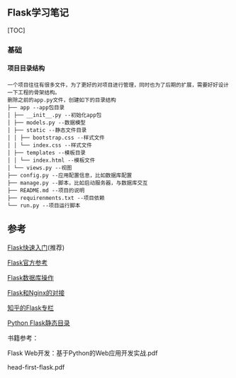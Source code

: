 ## Flask学习笔记

[TOC]

### 基础

#### 项目目录结构

```
一个项目往往有很多文件，为了更好的对项目进行管理，同时也为了后期的扩展，需要好好设计一下工程的骨架结构。
删除之前的app.py文件，创建如下的目录结构
├── app --app包目录
│ ├── __init__.py --初始化app包
│ ├── models.py --数据模型
│ ├── static --静态文件目录
│ │ ├── bootstrap.css --样式文件
│ │ └── index.css --样式文件
│ ├── templates --模板目录
│ │ └── index.html --模板文件
│ └── views.py --视图
├── config.py --应用配置信息，比如数据库配置
├── manage.py --脚本，比如启动服务器，与数据库交互
├── README.md --项目的说明
├── requirenments.txt --项目依赖
└── run.py --项目运行脚本
```



## 参考

[Flask快速入门](http://www.pythondoc.com/flask/quickstart.html#web)(推荐)

[Flask官方参考](http://docs.jinkan.org/docs/flask/)

[Flask数据库操作](http://flask-sqlalchemy.pocoo.org/2.1/)

[Flask和Nginx的对接](https://www.digitalocean.com/community/tutorials/how-to-serve-flask-applications-with-uwsgi-and-nginx-on-ubuntu-14-04)

[知乎的Flask专栏](https://zhuanlan.zhihu.com/flask)

[Python Flask静态目录](http://www.tuicool.com/articles/VFRnmm)



书籍参考：

Flask Web开发：基于Python的Web应用开发实战.pdf

head-first-flask.pdf